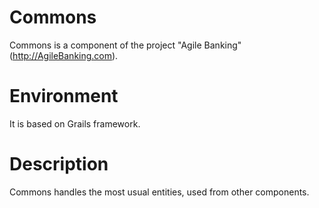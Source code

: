Commons
=======

Commons is a component of the project "Agile Banking" (http://AgileBanking.com).

Environment
===========
It is based on Grails framework.

Description
===========

Commons handles the most usual entities, used from other components.
